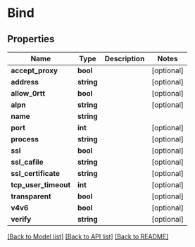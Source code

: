 # Bind

## Properties
Name | Type | Description | Notes
------------ | ------------- | ------------- | -------------
**accept_proxy** | **bool** |  | [optional] 
**address** | **string** |  | [optional] 
**allow_0rtt** | **bool** |  | [optional] 
**alpn** | **string** |  | [optional] 
**name** | **string** |  | 
**port** | **int** |  | [optional] 
**process** | **string** |  | [optional] 
**ssl** | **bool** |  | [optional] 
**ssl_cafile** | **string** |  | [optional] 
**ssl_certificate** | **string** |  | [optional] 
**tcp_user_timeout** | **int** |  | [optional] 
**transparent** | **bool** |  | [optional] 
**v4v6** | **bool** |  | [optional] 
**verify** | **string** |  | [optional] 

[[Back to Model list]](../../README.md#documentation-for-models) [[Back to API list]](../../README.md#documentation-for-api-endpoints) [[Back to README]](../../README.md)

